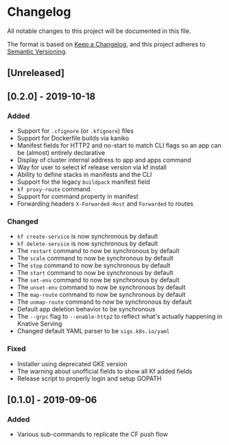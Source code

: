 # Changelog
All notable changes to this project will be documented in this file.

The format is based on [Keep a Changelog](https://keepachangelog.com/en/1.0.0/),
and this project adheres to [Semantic Versioning](https://semver.org/spec/v2.0.0.html).

## [Unreleased]

## [0.2.0] - 2019-10-18

### Added

* Support for `.cfignore` (or `.kfignore`) files
* Support for Dockerfile builds via kaniko
* Manifest fields for HTTP2 and no-start to match CLI flags so an app can be (almost) entirely declarative
* Display of cluster internal address to app and apps command
* Way for user to select kf release version via kf install
* Ability to define stacks in manifests and the CLI
* Support for the legacy `buildpack` manifest field
* `kf proxy-route` command
* Support for command property in manifest
* Forwarding headers `X-Forwarded-Host` and `Forwarded` to routes

### Changed
* `kf create-service` is now synchronous by default
* `kf delete-service` is now synchronous by default
* The `restart` command to now be synchronous by default
* The `scale` command to now be synchronous by default
* The `stop` command to now be synchronous by default
* The `start` command to now be synchronous by default
* The `set-env` command to now be synchronous by default
* The `unset-env` command to now be synchronous by default
* The `map-route` command to now be synchronous by default
* The `unmap-route` command to now be synchronous by default
* Default app deletion behavior to be synchronous
* The `--grpc` flag to `--enable-http2` to reflect what's actually happening in Knative Serving
* Changed default YAML parser to be `sigs.k8s.io/yaml`

### Fixed
* Installer using deprecated GKE version
* The warning about unofficial fields to show all Kf added fields
* Release script to properly login and setup GOPATH

## [0.1.0] - 2019-09-06

### Added

* Various sub-commands to replicate the CF push flow
